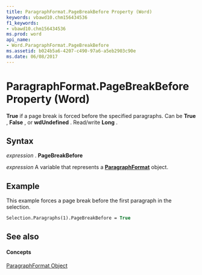 ```yaml
---
title: ParagraphFormat.PageBreakBefore Property (Word)
keywords: vbawd10.chm156434536
f1_keywords:
- vbawd10.chm156434536
ms.prod: word
api_name:
- Word.ParagraphFormat.PageBreakBefore
ms.assetid: b024b5a6-4207-c490-97a6-a5eb2903c90e
ms.date: 06/08/2017
---
```



# ParagraphFormat.PageBreakBefore Property (Word)

 **True** if a page break is forced before the specified paragraphs. Can be **True** , **False** , or **wdUndefined** . Read/write **Long** .


## Syntax

 _expression_ . **PageBreakBefore**

 _expression_ A variable that represents a **[ParagraphFormat](Word.ParagraphFormat.md)** object.


## Example

This example forces a page break before the first paragraph in the selection.


```vb
Selection.Paragraphs(1).PageBreakBefore = True
```


## See also


#### Concepts


[ParagraphFormat Object](Word.ParagraphFormat.md)

